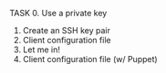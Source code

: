 TASK
0. Use a private key
1. Create an SSH key pair
2. Client configuration file
3. Let me in!
4. Client configuration file (w/ Puppet)
